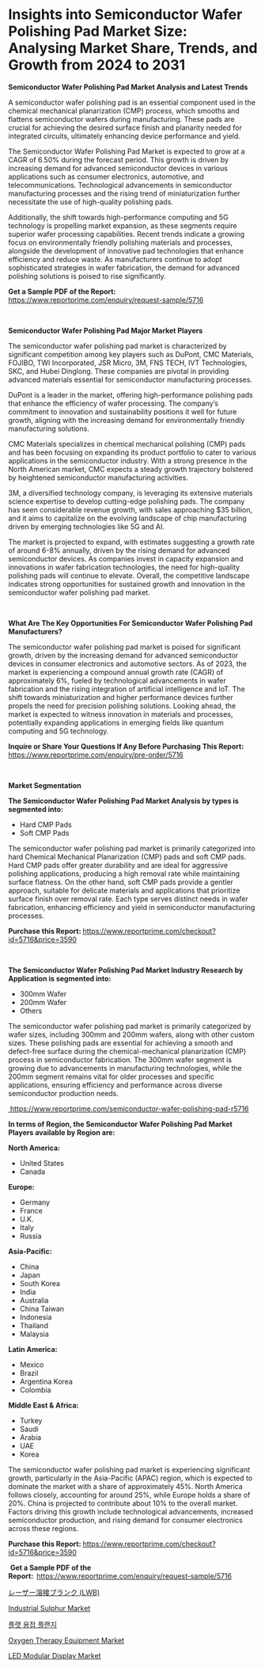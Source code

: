 <p><h1>Insights into Semiconductor Wafer Polishing Pad Market Size: Analysing Market Share, Trends, and Growth from 2024 to 2031</h1></p><p><strong>Semiconductor Wafer Polishing Pad Market Analysis and Latest Trends</strong></p>
<p><p>A semiconductor wafer polishing pad is an essential component used in the chemical mechanical planarization (CMP) process, which smooths and flattens semiconductor wafers during manufacturing. These pads are crucial for achieving the desired surface finish and planarity needed for integrated circuits, ultimately enhancing device performance and yield.</p><p>The Semiconductor Wafer Polishing Pad Market is expected to grow at a CAGR of 6.50% during the forecast period. This growth is driven by increasing demand for advanced semiconductor devices in various applications such as consumer electronics, automotive, and telecommunications. Technological advancements in semiconductor manufacturing processes and the rising trend of miniaturization further necessitate the use of high-quality polishing pads.</p><p>Additionally, the shift towards high-performance computing and 5G technology is propelling market expansion, as these segments require superior wafer processing capabilities. Recent trends indicate a growing focus on environmentally friendly polishing materials and processes, alongside the development of innovative pad technologies that enhance efficiency and reduce waste. As manufacturers continue to adopt sophisticated strategies in wafer fabrication, the demand for advanced polishing solutions is poised to rise significantly.</p></p>
<p><strong>Get a Sample PDF of the Report:&nbsp;</strong> <a href="https://www.reportprime.com/enquiry/request-sample/5716">https://www.reportprime.com/enquiry/request-sample/5716</a></p>
<p>&nbsp;</p>
<p><strong>Semiconductor Wafer Polishing Pad Major Market Players</strong></p>
<p><p>The semiconductor wafer polishing pad market is characterized by significant competition among key players such as DuPont, CMC Materials, FOJIBO, TWI Incorporated, JSR Micro, 3M, FNS TECH, IVT Technologies, SKC, and Hubei Dinglong. These companies are pivotal in providing advanced materials essential for semiconductor manufacturing processes.</p><p>DuPont is a leader in the market, offering high-performance polishing pads that enhance the efficiency of wafer processing. The company’s commitment to innovation and sustainability positions it well for future growth, aligning with the increasing demand for environmentally friendly manufacturing solutions.</p><p>CMC Materials specializes in chemical mechanical polishing (CMP) pads and has been focusing on expanding its product portfolio to cater to various applications in the semiconductor industry. With a strong presence in the North American market, CMC expects a steady growth trajectory bolstered by heightened semiconductor manufacturing activities.</p><p>3M, a diversified technology company, is leveraging its extensive materials science expertise to develop cutting-edge polishing pads. The company has seen considerable revenue growth, with sales approaching $35 billion, and it aims to capitalize on the evolving landscape of chip manufacturing driven by emerging technologies like 5G and AI.</p><p>The market is projected to expand, with estimates suggesting a growth rate of around 6-8% annually, driven by the rising demand for advanced semiconductor devices. As companies invest in capacity expansion and innovations in wafer fabrication technologies, the need for high-quality polishing pads will continue to elevate. Overall, the competitive landscape indicates strong opportunities for sustained growth and innovation in the semiconductor wafer polishing pad market.</p></p>
<p>&nbsp;</p>
<p><strong>What Are The Key Opportunities For Semiconductor Wafer Polishing Pad Manufacturers?</strong></p>
<p><p>The semiconductor wafer polishing pad market is poised for significant growth, driven by the increasing demand for advanced semiconductor devices in consumer electronics and automotive sectors. As of 2023, the market is experiencing a compound annual growth rate (CAGR) of approximately 6%, fueled by technological advancements in wafer fabrication and the rising integration of artificial intelligence and IoT. The shift towards miniaturization and higher performance devices further propels the need for precision polishing solutions. Looking ahead, the market is expected to witness innovation in materials and processes, potentially expanding applications in emerging fields like quantum computing and 5G technology.</p></p>
<p><strong>Inquire or Share Your Questions If Any Before Purchasing This Report:</strong> <a href="https://www.reportprime.com/enquiry/pre-order/5716">https://www.reportprime.com/enquiry/pre-order/5716</a></p>
<p>&nbsp;</p>
<p><strong>Market Segmentation</strong></p>
<p><strong>The Semiconductor Wafer Polishing Pad Market Analysis by types is segmented into:</strong></p>
<p><ul><li>Hard CMP Pads</li><li>Soft CMP Pads</li></ul></p>
<p><p>The semiconductor wafer polishing pad market is primarily categorized into hard Chemical Mechanical Planarization (CMP) pads and soft CMP pads. Hard CMP pads offer greater durability and are ideal for aggressive polishing applications, producing a high removal rate while maintaining surface flatness. On the other hand, soft CMP pads provide a gentler approach, suitable for delicate materials and applications that prioritize surface finish over removal rate. Each type serves distinct needs in wafer fabrication, enhancing efficiency and yield in semiconductor manufacturing processes.</p></p>
<p><strong>Purchase this Report:&nbsp;</strong><a href="https://www.reportprime.com/checkout?id=5716&price=3590">https://www.reportprime.com/checkout?id=5716&price=3590</a></p>
<p>&nbsp;</p>
<p><strong>The Semiconductor Wafer Polishing Pad Market Industry Research by Application is segmented into:</strong></p>
<p><ul><li>300mm Wafer</li><li>200mm Wafer</li><li>Others</li></ul></p>
<p><p>The semiconductor wafer polishing pad market is primarily categorized by wafer sizes, including 300mm and 200mm wafers, along with other custom sizes. These polishing pads are essential for achieving a smooth and defect-free surface during the chemical-mechanical planarization (CMP) process in semiconductor fabrication. The 300mm wafer segment is growing due to advancements in manufacturing technologies, while the 200mm segment remains vital for older processes and specific applications, ensuring efficiency and performance across diverse semiconductor production needs.</p></p>
<p><a href="https://www.reportprime.com/semiconductor-wafer-polishing-pad-r5716">&nbsp;https://www.reportprime.com/semiconductor-wafer-polishing-pad-r5716</a></p>
<p><strong>In terms of Region, the Semiconductor Wafer Polishing Pad Market Players available by Region are:</strong></p>
<p>
    <p> <strong> North America: </strong>
        <ul>
            <li>United States</li>
            <li>Canada</li>
        </ul>
        </p> 
    <p> <strong> Europe: </strong>
        <ul>
            <li>Germany</li>
            <li>France</li>
            <li>U.K.</li>
            <li>Italy</li>
            <li>Russia</li>
        </ul>
        </p> 
    <p> <strong> Asia-Pacific: </strong>
        <ul>
            <li>China</li>
            <li>Japan</li>
            <li>South Korea</li>
            <li>India</li>
            <li>Australia</li>
            <li>China Taiwan</li>
            <li>Indonesia</li>
            <li>Thailand</li>
            <li>Malaysia</li>
        </ul>
        </p> 
    <p> <strong> Latin America: </strong>
        <ul>
            <li>Mexico</li>
            <li>Brazil</li>
            <li>Argentina Korea</li>
            <li>Colombia</li>
        </ul>
        </p> 
    <p> <strong> Middle East & Africa: </strong>
        <ul>
            <li>Turkey</li>
            <li>Saudi</li>
            <li>Arabia</li>
            <li>UAE</li>
            <li>Korea</li>
        </ul>
    </p>
    </p>
<p><p>The semiconductor wafer polishing pad market is experiencing significant growth, particularly in the Asia-Pacific (APAC) region, which is expected to dominate the market with a share of approximately 45%. North America follows closely, accounting for around 25%, while Europe holds a share of 20%. China is projected to contribute about 10% to the overall market. Factors driving this growth include technological advancements, increased semiconductor production, and rising demand for consumer electronics across these regions.</p></p>
<p><strong>Purchase this Report: </strong><a href="https://www.reportprime.com/checkout?id=5716&price=3590">https://www.reportprime.com/checkout?id=5716&price=3590</a></p>
<p>&nbsp;<strong>Get a Sample PDF of the Report:&nbsp;&nbsp;</strong><a href="https://www.reportprime.com/enquiry/request-sample/5716">https://www.reportprime.com/enquiry/request-sample/5716</a></p>
<p><strong></strong></p>
<p><p><a href="https://medium.com/@kathleencrooks2003/laser-welded-blanks-lwb-market-%E3%81%AE%E3%82%B0%E3%83%AD%E3%83%BC%E3%83%90%E3%83%AB%E5%B8%82%E5%A0%B4%E6%A6%82%E8%A6%81%E3%81%AF-%E4%B8%96%E7%95%8C%E3%81%8A%E3%82%88%E3%81%B3%E4%B8%BB%E8%A6%81%E5%B8%82%E5%A0%B4%E3%81%AB%E3%81%8A%E3%81%91%E3%82%8B%E6%A5%AD%E7%95%8C%E3%81%AB%E5%BD%B1%E9%9F%BF%E3%82%92%E4%B8%8E%E3%81%88%E3%82%8B%E4%B8%BB%E8%A6%81%E3%81%AA%E3%83%88%E3%83%AC%E3%83%B3%E3%83%89%E3%81%AB%E3%81%A4%E3%81%84%E3%81%A6-%E7%8B%AC%E8%87%AA%E3%81%AE%E8%A6%96%E7%82%B9%E3%82%92%E6%8F%90%E4%BE%9B%E3%81%97%E3%81%BE%E3%81%99-faac568543d8">レーザー溶接ブランク (LWB)</a></p><p><a href="https://issuu.com/reportprime-2/docs/industrial-sulphur-market-size-2030_5c796730e69b3a">Industrial Sulphur Market</a></p><p><a href="https://medium.com/@jennaduke56/flat-welding-flange-market-%EC%9D%98-%EA%B8%80%EB%A1%9C%EB%B2%8C-%EC%8B%9C%EC%9E%A5-%EA%B0%9C%EC%9A%94%EB%8A%94-%EC%A0%84-%EC%84%B8%EA%B3%84-%EB%B0%8F-%EC%A3%BC%EC%9A%94-%EC%8B%9C%EC%9E%A5%EC%9D%98-%EC%82%B0%EC%97%85%EC%97%90-%EC%98%81%ED%96%A5%EC%9D%84-%EB%AF%B8%EC%B9%98%EB%8A%94-%EC%A3%BC%EC%9A%94-%ED%8A%B8%EB%A0%8C%EB%93%9C%EC%97%90-%EB%8C%80%ED%95%9C-%EB%8F%85%ED%8A%B9%ED%95%9C-%EA%B4%80%EC%A0%90%EC%9D%84-%EC%A0%9C%EA%B3%B5%ED%95%A9%EB%8B%88%EB%8B%A4-0108342bb690">플랫 용접 플랜지</a></p><p><a href="https://medium.com/@paullawrence644/the-market-for-oxygen-therapy-equipment-market-is-examined-in-this-report-along-with-the-factors-26c0e17bab5f">Oxygen Therapy Equipment Market</a></p><p><a href="https://github.com/AshikRahman991/Market-Research-Report-List-1/blob/main/led-modular-display-market.md">LED Modular Display Market</a></p></p>